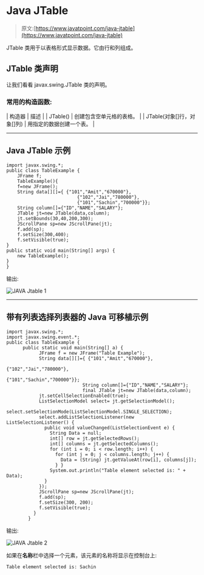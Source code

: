 # Java JTable

> 原文:[https://www.javatpoint.com/java-jtable](https://www.javatpoint.com/java-jtable)

JTable 类用于以表格形式显示数据。它由行和列组成。

## JTable 类声明

让我们看看 javax.swing.JTable 类的声明。

### 常用的构造函数:

| 构造器 | 描述 |
| JTable() | 创建包含空单元格的表格。 |
| JTable(对象[]行，对象[]列) | 用指定的数据创建一个表。 |

* * *

## Java JTable 示例

```
import javax.swing.*;  
public class TableExample {  
    JFrame f;  
    TableExample(){  
    f=new JFrame();  
    String data[][]={ {"101","Amit","670000"},  
                          {"102","Jai","780000"},  
                          {"101","Sachin","700000"}};  
    String column[]={"ID","NAME","SALARY"};       
    JTable jt=new JTable(data,column);  
    jt.setBounds(30,40,200,300);        
    JScrollPane sp=new JScrollPane(jt);  
    f.add(sp);        
    f.setSize(300,400);  
    f.setVisible(true);  
}  	
public static void main(String[] args) {  
    new TableExample();  
}  
}

```

输出:

![JAVA Jtable 1](../Images/01ba3d9d2141166dbe6b3bd4375d0d4a.png)

* * *

## 带有列表选择列表器的 Java 可移植示例

```
import javax.swing.*;  
import javax.swing.event.*;
public class TableExample {  
	  public static void main(String[] a) {
		    JFrame f = new JFrame("Table Example");
		    String data[][]={ {"101","Amit","670000"},  
                                                                       {"102","Jai","780000"},  
                                                                       {"101","Sachin","700000"}};  
                            String column[]={"ID","NAME","SALARY"};       
                            final JTable jt=new JTable(data,column);  
		    jt.setCellSelectionEnabled(true);
		    ListSelectionModel select= jt.getSelectionModel();
		    select.setSelectionMode(ListSelectionModel.SINGLE_SELECTION);
		    select.addListSelectionListener(new ListSelectionListener() {
		      public void valueChanged(ListSelectionEvent e) {
		        String Data = null;
		        int[] row = jt.getSelectedRows();
		        int[] columns = jt.getSelectedColumns();
		        for (int i = 0; i < row.length; i++) {
		          for (int j = 0; j < columns.length; j++) {
		            Data = (String) jt.getValueAt(row[i], columns[j]);
		          } }
		        System.out.println("Table element selected is: " + Data);  
		      }     
		    });
		    JScrollPane sp=new JScrollPane(jt);  
		    f.add(sp);
		    f.setSize(300, 200);
		    f.setVisible(true);
		  }
		}

```

输出:

![JAVA Jtable 2](../Images/14396a4277e2dc017de8ada1165e4ae7.png)

如果在**名称**栏中选择一个元素，该元素的名称将显示在控制台上:

```
Table element selected is: Sachin

```